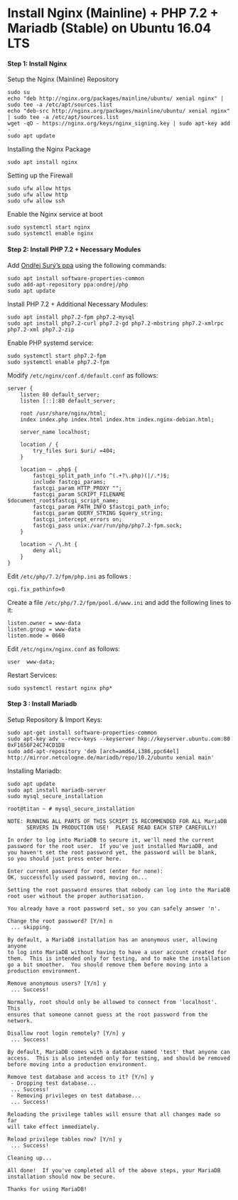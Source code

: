 # Install Nginx \(Mainline\) + PHP 7.2 + Mariadb \(Stable\) on Ubuntu 16.04 LTS

#### Step 1: Install Nginx

Setup the  Nginx \(Mainline\) Repository

```
sudo su
echo "deb http://nginx.org/packages/mainline/ubuntu/ xenial nginx" | sudo tee -a /etc/apt/sources.list
echo "deb-src http://nginx.org/packages/mainline/ubuntu/ xenial nginx" | sudo tee -a /etc/apt/sources.list
wget -qO - https://nginx.org/keys/nginx_signing.key | sudo apt-key add -
sudo apt update
```

Installing the Nginx Package

```
sudo apt install nginx
```

Setting up the Firewall

```
sudo ufw allow https
sudo ufw allow http
sudo ufw allow ssh
```

Enable the Nginx service at boot

```
sudo systemctl start nginx
sudo systemctl enable nginx
```

#### Step 2: Install PHP 7.2 + Necessary Modules

Add [Ondřej Surý’s ppa](https://launchpad.net/~ondrej/+archive/ubuntu/php) using the following commands:

```
sudo apt install software-properties-common
sudo add-apt-repository ppa:ondrej/php
sudo apt update
```

Install PHP 7.2 + Additional Necessary Modules:

```
sudo apt install php7.2-fpm php7.2-mysql
sudo apt install php7.2-curl php7.2-gd php7.2-mbstring php7.2-xmlrpc php7.2-xml php7.2-zip
```

Enable PHP systemd service:

```
sudo systemctl start php7.2-fpm
sudo systemctl enable php7.2-fpm
```

Modify `/etc/nginx/conf.d/default.conf`  as follows:

```
server {
    listen 80 default_server;
    listen [::]:80 default_server;

    root /usr/share/nginx/html;
    index index.php index.html index.htm index.nginx-debian.html;

    server_name localhost;

    location / {
        try_files $uri $uri/ =404;
    }

    location ~ .php$ {
        fastcgi_split_path_info ^(.+?\.php)(|/.*)$;
        include fastcgi_params;
        fastcgi_param HTTP_PROXY "";
        fastcgi_param SCRIPT_FILENAME $document_root$fastcgi_script_name;
        fastcgi_param PATH_INFO $fastcgi_path_info;
        fastcgi_param QUERY_STRING $query_string;
        fastcgi_intercept_errors on;
        fastcgi_pass unix:/var/run/php/php7.2-fpm.sock;
    }

    location ~ /\.ht {
        deny all;
    }
}
```

Edit `/etc/php/7.2/fpm/php.ini` as follows :

```
cgi.fix_pathinfo=0
```

Create a file `/etc/php/7.2/fpm/pool.d/www.ini` and add the following lines to it:

```
listen.owner = www-data
listen.group = www-data
listen.mode = 0660
```

Edit `/etc/nginx/nginx.conf` as follows:

```
user  www-data;
```

Restart Services:

```
sudo systemctl restart nginx php*
```

#### Step 3 : Install Mariadb

Setup Repository & Import Keys:

```
sudo apt-get install software-properties-common
sudo apt-key adv --recv-keys --keyserver hkp://keyserver.ubuntu.com:80 0xF1656F24C74CD1D8
sudo add-apt-repository 'deb [arch=amd64,i386,ppc64el] http://mirror.netcologne.de/mariadb/repo/10.2/ubuntu xenial main'
```

Installing Mariadb:

```
sudo apt update
sudo apt install mariadb-server
sudo mysql_secure_installation
```

```
root@titan ~ # mysql_secure_installation 

NOTE: RUNNING ALL PARTS OF THIS SCRIPT IS RECOMMENDED FOR ALL MariaDB
      SERVERS IN PRODUCTION USE!  PLEASE READ EACH STEP CAREFULLY!

In order to log into MariaDB to secure it, we'll need the current
password for the root user.  If you've just installed MariaDB, and
you haven't set the root password yet, the password will be blank,
so you should just press enter here.

Enter current password for root (enter for none): 
OK, successfully used password, moving on...

Setting the root password ensures that nobody can log into the MariaDB
root user without the proper authorisation.

You already have a root password set, so you can safely answer 'n'.

Change the root password? [Y/n] n
 ... skipping.

By default, a MariaDB installation has an anonymous user, allowing anyone
to log into MariaDB without having to have a user account created for
them.  This is intended only for testing, and to make the installation
go a bit smoother.  You should remove them before moving into a
production environment.

Remove anonymous users? [Y/n] y
 ... Success!

Normally, root should only be allowed to connect from 'localhost'.  This
ensures that someone cannot guess at the root password from the network.

Disallow root login remotely? [Y/n] y
 ... Success!

By default, MariaDB comes with a database named 'test' that anyone can
access.  This is also intended only for testing, and should be removed
before moving into a production environment.

Remove test database and access to it? [Y/n] y
 - Dropping test database...
 ... Success!
 - Removing privileges on test database...
 ... Success!

Reloading the privilege tables will ensure that all changes made so far
will take effect immediately.

Reload privilege tables now? [Y/n] y
 ... Success!

Cleaning up...

All done!  If you've completed all of the above steps, your MariaDB
installation should now be secure.

Thanks for using MariaDB!
```



